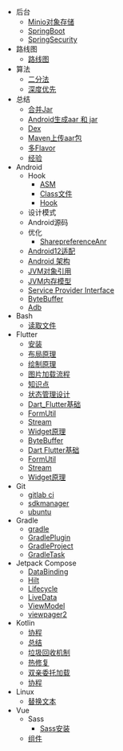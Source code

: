 - 后台
  - [Minio对象存储](后台\Minio对象存储.md)
  - [SpringBoot](后台\SpringBoot.md)
  - [SpringSecurity](后台\SpringSecurity.md)
- 路线图
  - [路线图](路线图\20190819100328404.png) 
- 算法
  - [二分法](算法\二分法.md)
  - [深度优先](算法\深度优先.md)  
- 总结
  - [合并Jar](总结\合并Jar.md)
  - [Android生成aar 和 jar](总结\Android生成aar和jar.md) 
  - [Dex](总结\Dex.md) 
  - [Maven上传aar包](总结\Maven上传aar包.md) 
  - [多Flavor](总结\多Flavor.md) 
  - [经验](总结\经验.md)  
- Android
  - Hook
    - [ASM](android\Hook\ASM.md)
    - [Class文件](android\Hook\Class文件.md)
    - [Hook](android\Hook\Hook.md)
  - 设计模式
  - Android源码
  - 优化
    - [SharepreferenceAnr](android\优化\SharepreferenceAnr.md)
  - [Android12适配](android\Android12适配.md)
  - [Android 架构](android\Android架构.md)
  - [JVM对象引用](android\JVM对象引用.md)
  - [JVM内存模型](android\JVM内存模型.md)
  - [Service Provider Interface](android\Service_Provider_Interface.md)
  - [ByteBuffer](android\ByteBuffer.md)
  - [Adb](android\adb.md)
- Bash
  - [读取文件](Bash/读取文件.md)
- Flutter
  - [安装](Flutter/安装.md)
  - [布局原理](Flutter/布局原理.md)
  - [绘制原理](Flutter/绘制原理.md)
  - [图片加载流程](Flutter/图片加载流程.md)
  - [知识点](Flutter/知识点.md)
  - [状态管理设计](Flutter/状态管理设计.md)
  - [Dart_Flutter基础](Flutter/Dart_Flutter基础.md)
  - [FormUtil](Flutter/FormUtil.md)
  - [Stream](Flutter/Stream.md)
  - [Widget原理](Widget原理.md)
  - [ByteBuffer](E:\lore\ByteBuffer.md)
  - [Dart Flutter基础](E:\lore\Flutter\Dart_Flutter基础.md)
  - [FormUtil](E:\lore\Flutter\FormUtil.md)
  - [Stream](E:\lore\Flutter\Stream.md)
  - [Widget原理](E:\lore\Flutter\Widget原理.md)
- Git 
  - [gitlab ci](git/gitlab%20ci.md)
  - [sdkmanager](git/sdkmanager.md)
  - [ubuntu](git/ubuntu.md)
- Gradle
  - [gradle](Gradle/gradle.md)
  - [GradlePlugin](Gradle/GradlePlugin.md)
  - [GradleProject](Gradle/GradleProject.md)
  - [GradleTask](Gradle/GradleTask.md)
- Jetpack Compose
  - [DataBinding](JetpackCompose/DataBinding.md)
  - [Hilt](JetpackCompose/Hilt.md)
  - [Lifecycle](JetpackCompose/Lifecycle.md)
  - [LiveData](JetpackCompose/LiveData.md)
  - [ViewModel](JetpackCompose/ViewModel.md)
  - [viewpager2](JetpackCompose/viewpager2.md)
- Kotlin 
  - [协程](Kotlin\协程.md)
  - [总结](Kotlin\总结.md)
  - [垃圾回收机制](Kotlin\垃圾回收机制.md)
  - [热修复](Kotlin\热修复.md)
  - [双亲委托加载](Kotlin\双亲委托加载.md)
  - [协程](Kotlin\协程.md)
- Linux
  - [替换文本](Linux\替换文本.md)
- Vue
  - Sass
    - [Sass安装](Vue\Sass\Sass安装.md)
  - [组件](Vue/组件.md)

